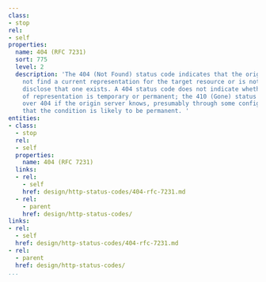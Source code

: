```yaml
---
class:
- stop
rel:
- self
properties:
  name: 404 (RFC 7231)
  sort: 775
  level: 2
  description: 'The 404 (Not Found) status code indicates that the origin server did
    not find a current representation for the target resource or is not willing to
    disclose that one exists. A 404 status code does not indicate whether this lack
    of representation is temporary or permanent; the 410 (Gone) status code is preferred
    over 404 if the origin server knows, presumably through some configurable means,
    that the condition is likely to be permanent. '
entities:
- class:
  - stop
  rel:
  - self
  properties:
    name: 404 (RFC 7231)
  links:
  - rel:
    - self
    href: design/http-status-codes/404-rfc-7231.md
  - rel:
    - parent
    href: design/http-status-codes/
links:
- rel:
  - self
  href: design/http-status-codes/404-rfc-7231.md
- rel:
  - parent
  href: design/http-status-codes/
...
```

